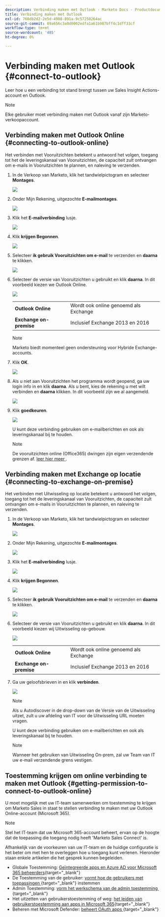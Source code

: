 ```yaml
---
description: Verbinding maken met Outlook - Marketo Docs - Productdocumentatie
title: Verbinding maken met Outlook
exl-id: 760db2d2-2e5d-4988-891a-9c57250264ac
source-git-commit: 09a656c3a0d0002edfa1a61b987bff4c1dff33cf
workflow-type: tm+mt
source-wordcount: '485'
ht-degree: 0%

---
```


# Verbinding maken met Outlook {#connect-to-outlook}

Leer hoe u een verbinding tot stand brengt tussen uw Sales Insight Actions-account en Outlook.

>[!NOTE]
>
>Elke gebruiker moet verbinding maken met Outlook vanaf zijn Marketo-verkoopaccount.

## Verbinding maken met Outlook Online {#connecting-to-outlook-online}

Het verbinden met Vooruitzichten betekent u antwoord het volgen, toegang tot het de leveringskanaal van Vooruitzichten, de capaciteit zult ontvangen om e-mails in Vooruitzichten te plannen, en naleving te verzenden.

1. In de Verkoop van Marketo, klik het tandwielpictogram en selecteer **Montages**.

   ![](assets/connect-to-outlook-1.png)

1. Onder Mijn Rekening, uitgezochte **E-mailmontages**.

   ![](assets/connect-to-outlook-2.png)

1. Klik het **E-mailverbinding** lusje.

   ![](assets/connect-to-outlook-3.png)

1. Klik **krijgen Begonnen**.

   ![](assets/connect-to-outlook-4.png)

1. Selecteer **ik gebruik Vooruitzichten om e-mail** te verzenden en **daarna** te klikken.

   ![](assets/connect-to-outlook-5.png)

1. Selecteer de versie van Vooruitzichten u gebruikt en klik **daarna**. In dit voorbeeld kiezen we Outlook Online.

   ![](assets/connect-to-outlook-6.png)

   <table>
    <tbody>
     <tr>
      <td><strong>Outlook Online</strong></td>
      <td>Wordt ook online genoemd als Exchange</td>
     </tr>
     <tr>
      <td><strong>Exchange on-premise</strong></td>
      <td>Inclusief Exchange 2013 en 2016</td>
     </tr>
    </tbody>
   </table>

   >[!NOTE]
   >
   >Marketo biedt momenteel geen ondersteuning voor Hybride Exchange-accounts.

1. Klik **OK**.

   ![](assets/connect-to-outlook-7.png)

1. Als u niet aan Vooruitzichten het programma wordt geopend, ga uw login info in en klik **daarna**. Als u bent, kies de rekening u met wilt verbinden en **daarna** klikken. In dit voorbeeld zijn we al aangemeld.

   ![](assets/connect-to-outlook-8.png)

1. Klik **goedkeuren**.

   ![](assets/connect-to-outlook-9.png)

   U kunt deze verbinding gebruiken om e-mailberichten en ook als leveringskanaal bij te houden.

   >[!NOTE]
   >
   >De vooruitzichten online (Office365) dwingen zijn eigen verzendende grenzen af. [&#x200B; leer hier meer &#x200B;](/help/marketo/product-docs/marketo-sales-connect/email/email-delivery/email-connection-throttling.md#email-provider-limits).

## Verbinding maken met Exchange op locatie {#connecting-to-exchange-on-premise}

Het verbinden met Uitwisseling op locatie betekent u antwoord het volgen, toegang tot het de leveringskanaal van Vooruitzichten, de capaciteit zult ontvangen om e-mails in Vooruitzichten te plannen, en naleving te verzenden.

1. In de Verkoop van Marketo, klik het tandwielpictogram en selecteer **Montages**.

   ![](assets/connect-to-outlook-10.png)

1. Onder Mijn Rekening, uitgezochte **E-mailmontages**.

   ![](assets/connect-to-outlook-11.png)

1. Klik het **E-mailverbinding** lusje.

   ![](assets/connect-to-outlook-12.png)

1. Klik **krijgen Begonnen**.

   ![](assets/connect-to-outlook-13.png)

1. Selecteer **ik gebruik Vooruitzichten om e-mail** te verzenden en **daarna** te klikken.

   ![](assets/connect-to-outlook-14.png)

1. Selecteer de versie van Vooruitzichten u gebruikt en klik **daarna**. In dit voorbeeld kiezen wij Uitwisseling op-gebouw.

   ![](assets/connect-to-outlook-15.png)

   <table>
    <tbody>
     <tr>
      <td><strong>Outlook Online</strong></td>
      <td>Wordt ook online genoemd als Exchange</td>
     </tr>
     <tr>
      <td><strong>Exchange on-premise</strong></td>
      <td>Inclusief Exchange 2013 en 2016</td>
     </tr>
    </tbody>
   </table>

1. Ga uw geloofsbrieven in en klik **verbinden**.

   ![](assets/connect-to-outlook-16.png)

   >[!NOTE]
   >
   >Als u Autodiscover in de drop-down van de Versie van de Uitwisseling uitzet, zult u uw afdeling van IT voor de Uitwisseling URL moeten vragen.

   U kunt deze verbinding gebruiken om e-mailberichten en ook als leveringskanaal bij te houden.

   >[!NOTE]
   >
   >Wanneer het gebruiken van Uitwisseling On-prem, zal uw Team van IT uw e-mail verzendende grens vestigen.

## Toestemming krijgen om online verbinding te maken met Outlook {#getting-permission-to-connect-to-outlook-online}

U moet mogelijk met uw IT-team samenwerken om toestemming te krijgen om Marketo Sales in staat te stellen verbinding te maken met uw Outlook Online-account (Microsoft 365).

>[!NOTE]
>
>Stel het IT-team dat uw Microsoft 365-account beheert, ervan op de hoogte dat de toepassing die toegang nodig heeft &#39;Marketo Sales Connect&#39; is.

Afhankelijk van de voorkeuren van uw IT-team en de huidige configuratie is het beter om met hen te overleggen hoe u toegang kunt verlenen. Hieronder staan enkele artikelen die het gesprek kunnen begeleiden.

* Globale Toestemming: [&#x200B; Geïntegreerde apps en Azure AD voor Microsoft 365 beheerders &#x200B;](https://learn.microsoft.com/en-us/microsoft-365/enterprise/integrated-apps-and-azure-ads?view=o365-worldwide){target="_blank"}
* De Toestemming van de gebruiker: [&#x200B; vormt hoe de gebruikers met toepassingen &#x200B;](https://learn.microsoft.com/en-us/azure/active-directory/manage-apps/configure-user-consent?tabs=azure-portal&pivots=portal){target="_blank"} instemmen
* Admin Toestemming: [&#x200B; vorm het werkschema van de admin toestemming &#x200B;](https://learn.microsoft.com/en-us/microsoft-365/admin/misc/user-consent?source=recommendations&view=o365-worldwide){target="_blank"}
* Het uitzetten van gebruikerstoestemming of weg: [&#x200B; het leiden van gebruikerstoestemming aan apps in Microsoft 365 &#x200B;](https://learn.microsoft.com/en-us/microsoft-365/admin/misc/user-consent?source=recommendations&view=o365-worldwide){target="_blank"}
* Beheren met Microsoft Defender: [&#x200B; beheert OAuth apps &#x200B;](https://learn.microsoft.com/en-us/defender-cloud-apps/manage-app-permissions){target="_blank"}
